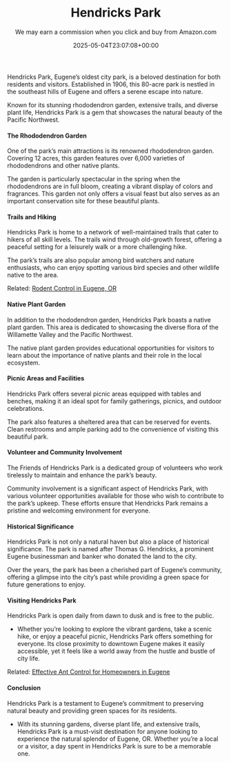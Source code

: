﻿---
author: We may earn a commission when you click and buy from Amazon.com
layout: post
title: Hendricks Park
date: '2025-05-04T23:07:08+00:00'
categories:
- Eugene
- Guide
tags: []
slug: /hendricks-park/
lastmod: 2025-05-07T12:21:27+03:00
---

Hendricks Park, Eugene’s oldest city park, is a beloved destination for both residents and visitors. Established in 1906, this 80-acre park is nestled in the southeast hills of Eugene and offers a serene escape into nature.

Known for its stunning rhododendron garden, extensive trails, and diverse plant life, Hendricks Park is a gem that showcases the natural beauty of the Pacific Northwest.
#### The Rhododendron Garden
One of the park’s main attractions is its renowned rhododendron garden. Covering 12 acres, this garden features over 6,000 varieties of rhododendrons and other native plants.

The garden is particularly spectacular in the spring when the rhododendrons are in full bloom, creating a vibrant display of colors and fragrances. This garden not only offers a visual feast but also serves as an important conservation site for these beautiful plants.
#### Trails and Hiking
Hendricks Park is home to a network of well-maintained trails that cater to hikers of all skill levels. The trails wind through old-growth forest, offering a peaceful setting for a leisurely walk or a more challenging hike.

The park’s trails are also popular among bird watchers and nature enthusiasts, who can enjoy spotting various bird species and other wildlife native to the area.

Related:
[Rodent Control in Eugene, OR](https://pestpolicy.com/rodent-control-in-eugene/)
#### Native Plant Garden
In addition to the rhododendron garden, Hendricks Park boasts a native plant garden. This area is dedicated to showcasing the diverse flora of the Willamette Valley and the Pacific Northwest.

The native plant garden provides educational opportunities for visitors to learn about the importance of native plants and their role in the local ecosystem.
#### Picnic Areas and Facilities
Hendricks Park offers several picnic areas equipped with tables and benches, making it an ideal spot for family gatherings, picnics, and outdoor celebrations.

The park also features a sheltered area that can be reserved for events. Clean restrooms and ample parking add to the convenience of visiting this beautiful park.
#### Volunteer and Community Involvement
The Friends of Hendricks Park is a dedicated group of volunteers who work tirelessly to maintain and enhance the park’s beauty.

Community involvement is a significant aspect of Hendricks Park, with various volunteer opportunities available for those who wish to contribute to the park’s upkeep. These efforts ensure that Hendricks Park remains a pristine and welcoming environment for everyone.
#### Historical Significance
Hendricks Park is not only a natural haven but also a place of historical significance. The park is named after Thomas G. Hendricks, a prominent Eugene businessman and banker who donated the land to the city.

Over the years, the park has been a cherished part of Eugene’s community, offering a glimpse into the city’s past while providing a green space for future generations to enjoy.
#### Visiting Hendricks Park
Hendricks Park is open daily from dawn to dusk and is free to the public.
- Whether you’re looking to explore the vibrant gardens, take a scenic hike, or enjoy a peaceful picnic, Hendricks Park offers something for everyone.
Its close proximity to downtown Eugene makes it easily accessible, yet it feels like a world away from the hustle and bustle of city life.

Related:
[Effective Ant Control for Homeowners in Eugene](https://pestpolicy.com/effective-ant-control-for-homeowners-in-eugene-or/)
#### Conclusion
Hendricks Park is a testament to Eugene’s commitment to preserving natural beauty and providing green spaces for its residents.
- With its stunning gardens, diverse plant life, and extensive trails, Hendricks Park is a must-visit destination for anyone looking to experience the natural splendor of Eugene, OR.
Whether you’re a local or a visitor, a day spent in Hendricks Park is sure to be a memorable one.